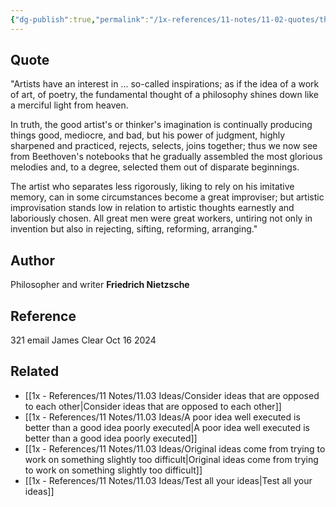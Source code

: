 ```yaml
---
{"dg-publish":true,"permalink":"/1x-references/11-notes/11-02-quotes/the-good-artist-s-or-thinker-s-imagination-is-continually-producing-things-good-mediocre-and-bad-friedrich-nietzsche/","title":"The good artist's or thinker's imagination is continually producing things good, mediocre and bad - Friedrich Nietzsche","created":"2024-10-19T18:03:27.597+03:00","updated":"2024-10-19T19:07:05.107+03:00"}
---
```



## Quote
"Artists have an interest in ... so-called inspirations; as if the idea of a work of art, of poetry, the fundamental thought of a philosophy shines down like a merciful light from heaven.

In truth, the good artist's or thinker's imagination is continually producing things good, mediocre, and bad, but his power of judgment, highly sharpened and practiced, rejects, selects, joins together; thus we now see from Beethoven's notebooks that he gradually assembled the most glorious melodies and, to a degree, selected them out of disparate beginnings.

The artist who separates less rigorously, liking to rely on his imitative memory, can in some circumstances become a great improviser; but artistic improvisation stands low in relation to artistic thoughts earnestly and laboriously chosen. All great men were great workers, untiring not only in invention but also in rejecting, sifting, reforming, arranging."

## Author
Philosopher and writer **Friedrich Nietzsche** 

## Reference
321 email James Clear Oct 16 2024

## Related
- [[1x - References/11 Notes/11.03 Ideas/Consider ideas that are opposed to each other\|Consider ideas that are opposed to each other]]
- [[1x - References/11 Notes/11.03 Ideas/A poor idea well executed is better than a good idea poorly executed\|A poor idea well executed is better than a good idea poorly executed]]
- [[1x - References/11 Notes/11.03 Ideas/Original ideas come from trying to work on something slightly too difficult\|Original ideas come from trying to work on something slightly too difficult]]
- [[1x - References/11 Notes/11.03 Ideas/Test all your ideas\|Test all your ideas]]